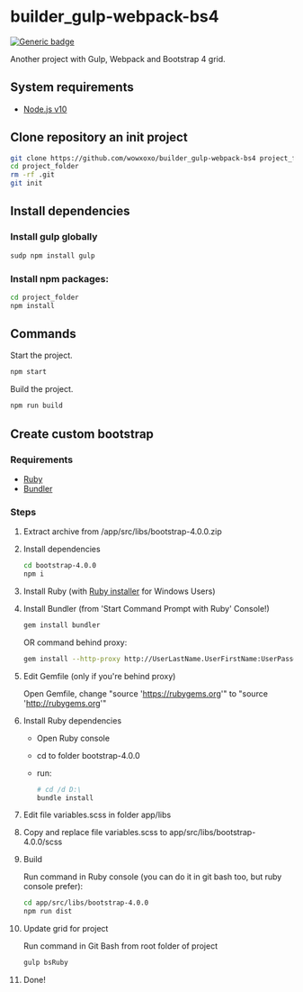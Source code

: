 # builder_gulp-webpack-bs4

[![Generic badge](https://img.shields.io/badge/version-2.2.0-<COLOR>.svg)](https://github.com/wowxoxo/builder_gulp-webpack-bs4)

Another project with Gulp, Webpack and Bootstrap 4 grid.

## System requirements

- [Node.js v10](https://nodejs.org)

## Clone repository an init project

```Bash
git clone https://github.com/wowxoxo/builder_gulp-webpack-bs4 project_folder
cd project_folder
rm -rf .git
git init
```

## Install dependencies

### Install gulp globally

```Bash
sudp npm install gulp
```

### Install npm packages:

```Bash
cd project_folder
npm install
```

## Commands

Start the project.

```Bash
npm start
```

Build the project.

```Bash
npm run build
```

## Create custom bootstrap

### Requirements

- [Ruby](https://www.ruby-lang.org/en/documentation/installation/)
- [Bundler](https://bundler.io/)

### Steps

1. Extract archive from /app/src/libs/bootstrap-4.0.0.zip

2. Install dependencies

   ```Bash
   cd bootstrap-4.0.0
   npm i
   ```

3. Install Ruby (with [Ruby installer](https://www.ruby-lang.org/en/documentation/installation/#rubyinstaller) for Windows Users)

4. Install Bundler (from 'Start Command Prompt with Ruby' Console!)

   ```Bash
   gem install bundler
   ```

   OR command behind proxy:

   ```Bash
   gem install --http-proxy http://UserLastName.UserFirstName:UserPass@10.0.4.245:3128 bundler
   ```

5. Edit Gemfile (only if you're behind proxy)

   Open Gemfile, change "source 'https://rubygems.org'" to "source 'http://rubygems.org'"

6. Install Ruby dependencies

   - Open Ruby console
   - cd to folder bootstrap-4.0.0
   - run:

     ```Bash
     # cd /d D:\
     bundle install
     ```

7. Edit file variables.scss in folder app/libs

8. Copy and replace file variables.scss to app/src/libs/bootstrap-4.0.0/scss

9. Build

   Run command in Ruby console (you can do it in git bash too, but ruby console prefer):

   ```Bash
   cd app/src/libs/bootstrap-4.0.0
   npm run dist
   ```

10. Update grid for project

    Run command in Git Bash from root folder of project

    ```Bash
    gulp bsRuby
    ```

11. Done!

